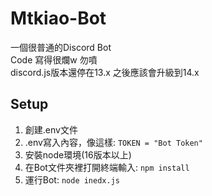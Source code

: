 # Mtkiao-Bot
一個很普通的Discord Bot  
Code 寫得很爛w 勿噴  
discord.js版本還停在13.x 之後應該會升級到14.x  

## Setup
1. 創建.env文件
2. .env寫入內容，像這樣: `TOKEN = "Bot Token"`
3. 安裝node環境(16版本以上)
4. 在Bot文件夾裡打開終端輸入: `npm install`
5. 運行Bot: `node inedx.js`
